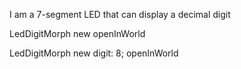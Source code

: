 I am a 7-segment LED that can display a decimal digit

LedDigitMorph new openInWorld

LedDigitMorph new
	 digit: 8;
	 openInWorld